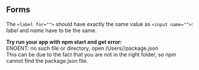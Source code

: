 ## Forms
The `<label for="">` should have exactly the same value as `<input name="">`:  
*label* and *name* have to be the same.

**Try run your app with npm start and get error:**  
ENOENT: no such file or directory, open /Users/<username>/package.json  
This can be due to the fact that you are not in the right folder, so npm cannot find the package.json file.